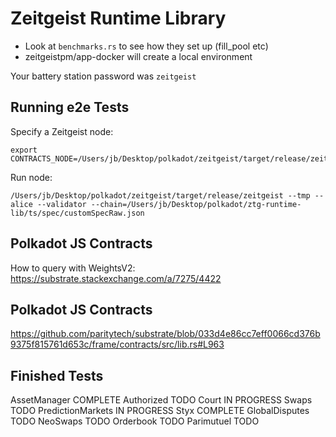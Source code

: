 # Zeitgeist Runtime Library

- Look at `benchmarks.rs` to see how they set up (fill_pool etc)
- zeitgeistpm/app-docker will create a local environment

Your battery station password was `zeitgeist`

## Running e2e Tests
Specify a Zeitgeist node:  

```
export CONTRACTS_NODE=/Users/jb/Desktop/polkadot/zeitgeist/target/release/zeitgeist
```

Run node:

```
/Users/jb/Desktop/polkadot/zeitgeist/target/release/zeitgeist --tmp --alice --validator --chain=/Users/jb/Desktop/polkadot/ztg-runtime-lib/ts/spec/customSpecRaw.json
```

## Polkadot JS Contracts

How to query with WeightsV2:
https://substrate.stackexchange.com/a/7275/4422

## Polkadot JS Contracts
https://github.com/paritytech/substrate/blob/033d4e86cc7eff0066cd376b9375f815761d653c/frame/contracts/src/lib.rs#L963

## Finished Tests

AssetManager            COMPLETE
Authorized              TODO
Court                   IN PROGRESS
Swaps                   TODO
PredictionMarkets       IN PROGRESS
Styx                    COMPLETE
GlobalDisputes          TODO
NeoSwaps                TODO
Orderbook               TODO
Parimutuel              TODO

